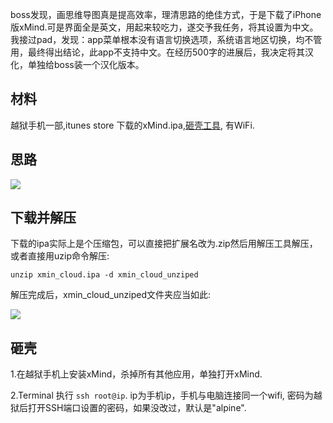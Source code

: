 boss发现，画思维导图真是提高效率，理清思路的绝佳方式，于是下载了iPhone版xMind.可是界面全是英文，用起来较吃力，遂交予我任务，将其设置为中文。我接过pad，发现：app菜单根本没有语言切换选项，系统语言地区切换，均不管用，最终得出结论，此app不支持中文。在经历500字的进展后，我决定将其汉化，单独给boss装一个汉化版本。

## 材料
越狱手机一部,itunes store 下载的xMind.ipa,[砸壳工具](https://github.com/chenhengjie123/iOS_resign_scripts), 有WiFi.
## 思路
![](http://oem96wx6v.bkt.clouddn.com/屏幕快照%202017-07-28%20下午5.18.00.png)
## 下载并解压
下载的ipa实际上是个压缩包，可以直接把扩展名改为.zip然后用解压工具解压，或者直接用uzip命令解压:
```shell
unzip xmin_cloud.ipa -d xmin_cloud_unziped
```
解压完成后，xmin_cloud_unziped文件夹应当如此: 

![](http://oem96wx6v.bkt.clouddn.com/%E5%B1%8F%E5%B9%95%E5%BF%AB%E7%85%A7%202017-07-28%20%E4%B8%8B%E5%8D%886.04.24.png)

## 砸壳
1.在越狱手机上安装xMind，杀掉所有其他应用，单独打开xMind.

2.Terminal 执行 `ssh root@ip`. ip为手机ip，手机与电脑连接同一个wifi, 密码为越狱后打开SSH端口设置的密码，如果没改过，默认是"alpine".

